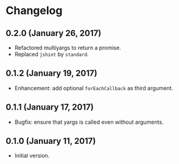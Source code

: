 # Changelog

## 0.2.0 (January 26, 2017)
* Refactored multiyargs to return a promise.
* Replaced `jshint` by `standard`.

## 0.1.2 (January 19, 2017)
* Enhancement: add optional `forEachCallback` as third argument.

## 0.1.1 (January 17, 2017)
* Bugfix: ensure that yargs is called even without arguments.

## 0.1.0 (January 11, 2017)
* Initial version.